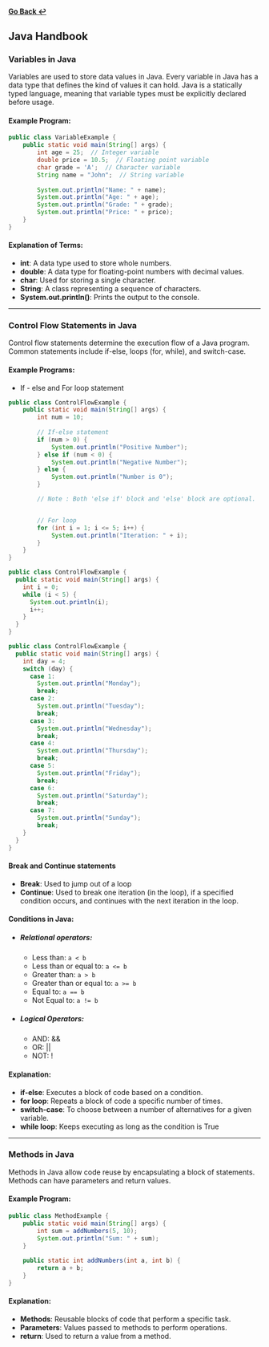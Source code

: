 #### [Go Back ↩](../README.md)

## Java Handbook

### Variables in Java

Variables are used to store data values in Java. Every variable in Java has a data type that defines the kind of values it can hold. Java is a statically typed language, meaning that variable types must be explicitly declared before usage.

#### Example Program:
```java
public class VariableExample {
    public static void main(String[] args) {
        int age = 25;  // Integer variable
        double price = 10.5;  // Floating point variable
        char grade = 'A';  // Character variable
        String name = "John";  // String variable
        
        System.out.println("Name: " + name);
        System.out.println("Age: " + age);
        System.out.println("Grade: " + grade);
        System.out.println("Price: " + price);
    }
}
```

#### Explanation of Terms:
- **int**: A data type used to store whole numbers.
- **double**: A data type for floating-point numbers with decimal values.
- **char**: Used for storing a single character.
- **String**: A class representing a sequence of characters.
- **System.out.println()**: Prints the output to the console.

---

### Control Flow Statements in Java

Control flow statements determine the execution flow of a Java program. Common statements include if-else, loops (for, while), and switch-case.

#### Example Programs:

- If - else and For loop statement
```java
public class ControlFlowExample {
    public static void main(String[] args) {
        int num = 10;
        
        // If-else statement
        if (num > 0) {
            System.out.println("Positive Number");
        } else if (num < 0) {
            System.out.println("Negative Number");
        } else {
            System.out.println("Number is 0");
        }

        // Note : Both 'else if' block and 'else' block are optional.


        // For loop
        for (int i = 1; i <= 5; i++) {
            System.out.println("Iteration: " + i);
        }
    }
}
```

```java
public class ControlFlowExample {
  public static void main(String[] args) {
    int i = 0;
    while (i < 5) {
      System.out.println(i);
      i++;
    }  
  }
}
```

```java
public class ControlFlowExample {
  public static void main(String[] args) {
    int day = 4;
    switch (day) {
      case 1:
        System.out.println("Monday");
        break;
      case 2:
        System.out.println("Tuesday");
        break;
      case 3:
        System.out.println("Wednesday");
        break;
      case 4:
        System.out.println("Thursday");
        break;
      case 5:
        System.out.println("Friday");
        break;
      case 6:
        System.out.println("Saturday");
        break;
      case 7:
        System.out.println("Sunday");
        break;
    }
  }
}
```

#### Break and Continue statements
- **Break**: Used to jump out of a loop
- **Continue**: Used to break one iteration (in the loop), if a specified condition occurs, and continues with the next iteration in the loop.

#### Conditions in Java:
- ##### Relational operators:
    - Less than: `a < b`
    - Less than or equal to: `a <= b`
    - Greater than: `a > b`
    - Greater than or equal to: `a >= b`
    - Equal to: `a == b`
    - Not Equal to: `a != b`

- ##### Logical Operators:
	- AND: &&
	- OR: ||
	- NOT: !


#### Explanation:
- **if-else**: Executes a block of code based on a condition.
- **for loop**: Repeats a block of code a specific number of times.
- **switch-case**: To choose between a number of alternatives for a given variable.
- **while loop**: Keeps executing as long as the condition is True

---

### Methods in Java

Methods in Java allow code reuse by encapsulating a block of statements. Methods can have parameters and return values.

#### Example Program:
```java
public class MethodExample {
    public static void main(String[] args) {
        int sum = addNumbers(5, 10);
        System.out.println("Sum: " + sum);
    }
    
    public static int addNumbers(int a, int b) {
        return a + b;
    }
}
```

#### Explanation:
- **Methods**: Reusable blocks of code that perform a specific task.
- **Parameters**: Values passed to methods to perform operations.
- **return**: Used to return a value from a method.



